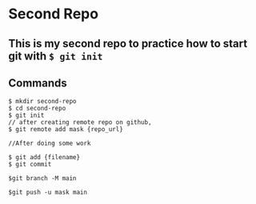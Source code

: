 # Second Repo

## This is my second repo to practice how to start git with `$ git init`

## Commands

```shell
$ mkdir second-repo
$ cd second-repo
$ git init
// after creating remote repo on github,
$ git remote add mask {repo_url}

//After doing some work

$ git add {filename}
$ git commit

$git branch -M main

$git push -u mask main
```


